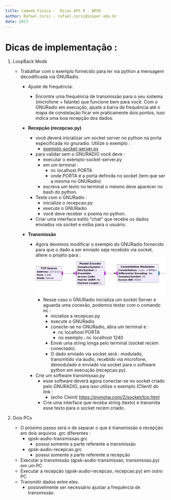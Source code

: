 ```yaml
---
title: Camada Física -  Dicas APS 8 - BPSK
author: Rafael Corsi - rafael.corsi@insper.edu.br
date: 2017
---
```


# Dicas de implementação :


1. LoopBack Mode
    - Trabalhar com o exemplo fornecido para ler via python a mensagem decodificada via GNURadio.
        - Ajuste de frequência:
             - Encontre uma frequência de transmissão para o seu sistema (microfone + falante) que funcione bem para você. Com o GNURadio em execução, ajuste a barra de frequência até o mapa de constelação ficar em praticamente dois pontos, isso indica uma boa recepção dos dados.
    
        - **Recepção (recepcao.py)**
            - você deverá inicializar um socket server no python na porta especificada no gnuradio. Utilize o exemplo :
                 - [exemplo-socket-server.py](https://github.com/Insper/Camada-Fisica-Computacao/blob/master/3-Projetos/8-Modulacao-Digital/exemplo-socket-server.py)
            - para validar sem o GNURADIO você deve :
                 - executar o exemplo-socket-server.py
                 - em um terminal :
                      - nc localhost PORTA
                      - onde PORTA é a porta definida no socket (tem que ser a mesma no GNURadio)
                 - escreva um texto no terminal o mesmo deve aparecer no bash do python.
           - Teste com o GNURadio :
             - inicialize o recepcao.py
             - execute o GNURadio
             - você deve receber o poema no python.
          - Criar uma interface estilo "chat" que recebe os dados enviados via socket e exiba para o usuário.

        
        - **Transmissão** 
            - Agora devemos modificar o exemplo do GNURadio fornecido para que o dado a ser enviado seja recebido via socket, altere o projeto para :
    ![Socket no lugar de file](./doc/gnuradio-socket-source.png)
                - Nesse caso o GNURadio inicializa um socket Server e aguarda uma conexão, podemos testar com o comando nc :
                    - inicialize a recepcao.py
                    - execute o GNURadio
                    - conecte-se no GNURadio, abra um terminal e :
                        - nc localhost PORTA
                        - no exemplo : nc localhost 1240
                    - Envie uma string longa pelo terminal (socket recém conectado).
                    - O dado enviado via socket será : modulado, transmitido via áudio, recebido via microfone, demodulado e enviado via socket para o software python em execução (recepcao.py).
            - Crie um software transmissao.py
                 - esse software deverá agora conectar-se no socket criado pelo GNURADIO, para isso utilize o exemplo (Client) do link :
                     - (echo Client) https://pymotw.com/2/socket/tcp.html
                 - Crie uma interface que receba string (texto) e transmita esse texto para o socket recém criado.
                 
2. Dois PCs
     - O próximo passo será o de separar o que é transmissão e recepção em dois arquivos .grc diferentes :
          - qpsk-audio-transmissao.grc
               - possui somente a parte referente a transmissão
          - qpsk-audio-recepcao.grc
               - possui somente a parte referente a recepção
     - Executar a transmissão (qpsk-audio-transmissao, transmissao.py) em um PC
     - Executar a recepção (qpsk-audio-recepcao, recepcao.py) em outro PC
     - Transmitir dados entre eles.
         - possivelmente ser necessário ajustar a frequência de transmissão.

